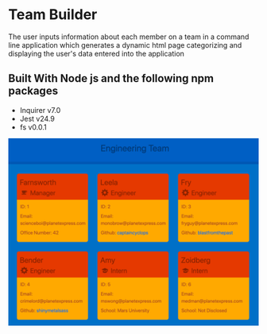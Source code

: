 # Team Builder

The user inputs information about each member on a team in a command line application which generates a dynamic html page categorizing and displaying the user's data entered into the application

## Built With Node js and the following npm packages
* Inquirer v7.0
* Jest v24.9
* fs v0.0.1

<img src="./templates/screen-shot.png">